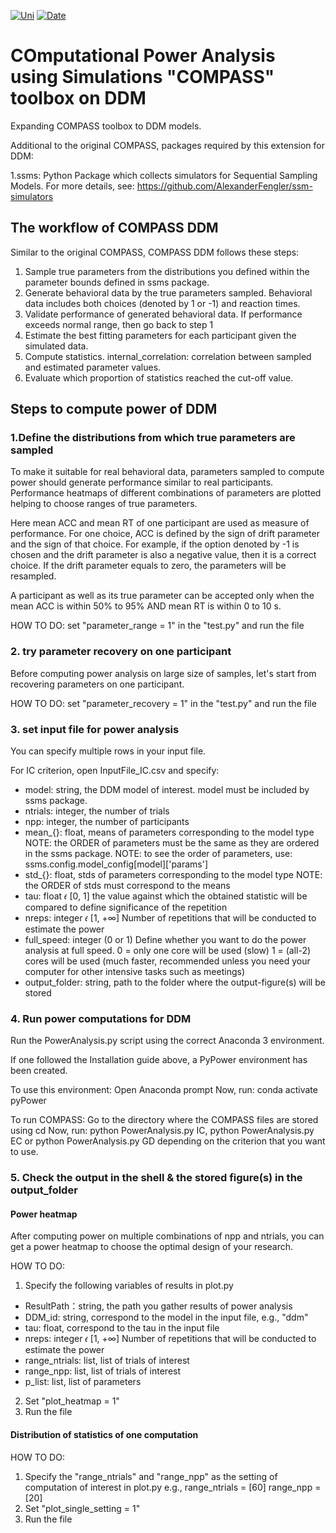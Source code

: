 [![Uni](https://img.shields.io/badge/University-Ghent%20University-brightgreen)](https://img.shields.io/badge/University-Ghent%20University-brightgreen)
[![Date](https://img.shields.io/badge/Last%20update-2023-yellow)](https://img.shields.io/badge/Last%20update-2023-yellow)

# COmputational Power Analysis using Simulations "COMPASS" toolbox on DDM

Expanding COMPASS toolbox to DDM models.

Additional to the original COMPASS, packages required by this extension for DDM: 

1.ssms: Python Package which collects simulators for Sequential Sampling Models.
For more details, see: https://github.com/AlexanderFengler/ssm-simulators

## The workflow of COMPASS DDM

Similar to the original COMPASS, COMPASS DDM follows these steps:

1. Sample true parameters from the distributions you defined within the parameter bounds defined in ssms package.
2. Generate behavioral data by the true parameters sampled. Behavioral data includes both choices (denoted by 1 or -1) and reaction times.
3. Validate performance of generated behavioral data. If performance exceeds normal range, then go back to step 1
4. Estimate the best fitting parameters for each participant given the simulated data.
5. Compute statistics.
internal_correlation: correlation between sampled and estimated parameter values.
6. Evaluate which proportion of statistics reached the cut-off value.

## Steps to compute power of DDM
###  1.Define the distributions from which true parameters are sampled

To make it suitable for real behavioral data, parameters sampled to compute power should generate performance similar to real participants. Performance heatmaps of different combinations of parameters are plotted helping to choose ranges of true parameters.

Here mean ACC and mean RT of one participant are used as measure of performance. For one choice, ACC is defined by the sign of drift parameter and the sign of that choice. For example, if the option denoted by -1 is chosen and the drift parameter is also a negative value, then it is a correct choice. If the drift parameter equals to zero, the parameters will be resampled.

A participant as well as its true parameter can be accepted only when the mean ACC is within 50% to 95% AND mean RT is within 0 to 10 s.

HOW TO DO: set "parameter_range = 1" in the "test.py" and run the file 

### 2. try parameter recovery on one participant

Before computing power analysis on large size of samples, let's start from recovering parameters on one participant.

HOW TO DO: set "parameter_recovery = 1" in the "test.py" and run the file 

### 3. set input file for power analysis

You can specify multiple rows in your input file.

For IC criterion, open InputFile_IC.csv and specify:
  
  * model: string, the DDM model of interest. model must be included by ssms package.
  * ntrials: integer, the number of trials
  * npp: integer, the number of participants
  * mean_{}: float, means of parameters corresponding to the model type
    NOTE: the ORDER of parameters must be the same as they are ordered in the ssms package.
    NOTE: to see the order of parameters, use: ssms.config.model_config[model]['params']
  * std_{}: float, stds of parameters corresponding to the model type
    NOTE: the ORDER of stds must correspond to the means
  * tau: float 𝜖 [0, 1] the value against which the obtained statistic will be compared to define significance of the repetition
  * nreps: integer 𝜖 [1, +∞] Number of repetitions that will be conducted to estimate the power
  * full_speed: integer (0 or 1) Define whether you want to do the power analysis at full speed.
    0 = only one core will be used (slow)
    1 = (all-2) cores will be used (much faster, recommended unless you need your computer for other intensive tasks such as meetings)
  * output_folder: string, path to the folder where the output-figure(s) will be stored
      

### 4. Run power computations for DDM

Run the PowerAnalysis.py script using the correct Anaconda 3 environment.

If one followed the Installation guide above, a PyPower environment has been created.

To use this environment:
  Open Anaconda prompt
  Now, run: conda activate pyPower
  
To run COMPASS:
  Go to the directory where the COMPASS files are stored using cd
  Now, run: python PowerAnalysis.py IC, python PowerAnalysis.py EC or python PowerAnalysis.py GD depending on the criterion that you want to use.

### 5. Check the output in the shell & the stored figure(s) in the output_folder

#### Power heatmap

After computing power on multiple combinations of npp and ntrials, you can get a power heatmap to choose the optimal design of your research.

HOW TO DO: 
1. Specify the following variables of results in plot.py
* ResultPath：string, the path you gather results of power analysis
* DDM_id: string, correspond to the model in the input file, e.g., "ddm"
* tau: float, correspond to the tau in the input file
* nreps: integer 𝜖 [1, +∞] Number of repetitions that will be conducted to estimate the power
* range_ntrials: list, list of trials of interest
* range_npp: list, list of trials of interest
* p_list: list, list of parameters

2. Set "plot_heatmap = 1"
3. Run the file

#### Distribution of statistics of one computation 

HOW TO DO:
1. Specify the "range_ntrials" and "range_npp" as the setting of computation of interest in plot.py
   e.g.,
     range_ntrials = [60]
     range_npp = [20]
2. Set "plot_single_setting = 1"
3. Run the file
